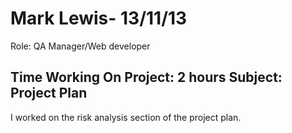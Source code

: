 Mark Lewis- 13/11/13 
===============
Role: QA Manager/Web developer

Time Working On Project: 2 hours
Subject: Project Plan
---------------

I worked on the risk analysis section of the project plan.

